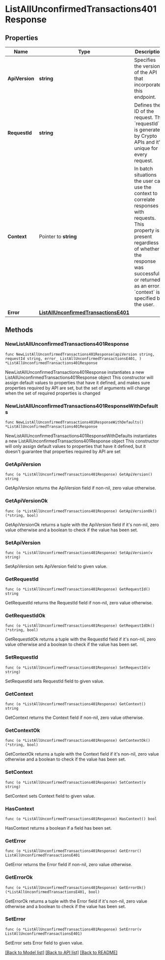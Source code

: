 # ListAllUnconfirmedTransactions401Response

## Properties

Name | Type | Description | Notes
------------ | ------------- | ------------- | -------------
**ApiVersion** | **string** | Specifies the version of the API that incorporates this endpoint. | 
**RequestId** | **string** | Defines the ID of the request. The &#x60;requestId&#x60; is generated by Crypto APIs and it&#39;s unique for every request. | 
**Context** | Pointer to **string** | In batch situations the user can use the context to correlate responses with requests. This property is present regardless of whether the response was successful or returned as an error. &#x60;context&#x60; is specified by the user. | [optional] 
**Error** | [**ListAllUnconfirmedTransactionsE401**](ListAllUnconfirmedTransactionsE401.md) |  | 

## Methods

### NewListAllUnconfirmedTransactions401Response

`func NewListAllUnconfirmedTransactions401Response(apiVersion string, requestId string, error_ ListAllUnconfirmedTransactionsE401, ) *ListAllUnconfirmedTransactions401Response`

NewListAllUnconfirmedTransactions401Response instantiates a new ListAllUnconfirmedTransactions401Response object
This constructor will assign default values to properties that have it defined,
and makes sure properties required by API are set, but the set of arguments
will change when the set of required properties is changed

### NewListAllUnconfirmedTransactions401ResponseWithDefaults

`func NewListAllUnconfirmedTransactions401ResponseWithDefaults() *ListAllUnconfirmedTransactions401Response`

NewListAllUnconfirmedTransactions401ResponseWithDefaults instantiates a new ListAllUnconfirmedTransactions401Response object
This constructor will only assign default values to properties that have it defined,
but it doesn't guarantee that properties required by API are set

### GetApiVersion

`func (o *ListAllUnconfirmedTransactions401Response) GetApiVersion() string`

GetApiVersion returns the ApiVersion field if non-nil, zero value otherwise.

### GetApiVersionOk

`func (o *ListAllUnconfirmedTransactions401Response) GetApiVersionOk() (*string, bool)`

GetApiVersionOk returns a tuple with the ApiVersion field if it's non-nil, zero value otherwise
and a boolean to check if the value has been set.

### SetApiVersion

`func (o *ListAllUnconfirmedTransactions401Response) SetApiVersion(v string)`

SetApiVersion sets ApiVersion field to given value.


### GetRequestId

`func (o *ListAllUnconfirmedTransactions401Response) GetRequestId() string`

GetRequestId returns the RequestId field if non-nil, zero value otherwise.

### GetRequestIdOk

`func (o *ListAllUnconfirmedTransactions401Response) GetRequestIdOk() (*string, bool)`

GetRequestIdOk returns a tuple with the RequestId field if it's non-nil, zero value otherwise
and a boolean to check if the value has been set.

### SetRequestId

`func (o *ListAllUnconfirmedTransactions401Response) SetRequestId(v string)`

SetRequestId sets RequestId field to given value.


### GetContext

`func (o *ListAllUnconfirmedTransactions401Response) GetContext() string`

GetContext returns the Context field if non-nil, zero value otherwise.

### GetContextOk

`func (o *ListAllUnconfirmedTransactions401Response) GetContextOk() (*string, bool)`

GetContextOk returns a tuple with the Context field if it's non-nil, zero value otherwise
and a boolean to check if the value has been set.

### SetContext

`func (o *ListAllUnconfirmedTransactions401Response) SetContext(v string)`

SetContext sets Context field to given value.

### HasContext

`func (o *ListAllUnconfirmedTransactions401Response) HasContext() bool`

HasContext returns a boolean if a field has been set.

### GetError

`func (o *ListAllUnconfirmedTransactions401Response) GetError() ListAllUnconfirmedTransactionsE401`

GetError returns the Error field if non-nil, zero value otherwise.

### GetErrorOk

`func (o *ListAllUnconfirmedTransactions401Response) GetErrorOk() (*ListAllUnconfirmedTransactionsE401, bool)`

GetErrorOk returns a tuple with the Error field if it's non-nil, zero value otherwise
and a boolean to check if the value has been set.

### SetError

`func (o *ListAllUnconfirmedTransactions401Response) SetError(v ListAllUnconfirmedTransactionsE401)`

SetError sets Error field to given value.



[[Back to Model list]](../README.md#documentation-for-models) [[Back to API list]](../README.md#documentation-for-api-endpoints) [[Back to README]](../README.md)


